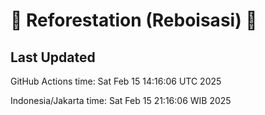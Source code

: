 
# 🌳 Reforestation (Reboisasi) 🌲

## Last Updated

GitHub Actions time: Sat Feb 15 14:16:06 UTC 2025

Indonesia/Jakarta time: Sat Feb 15 21:16:06 WIB 2025
